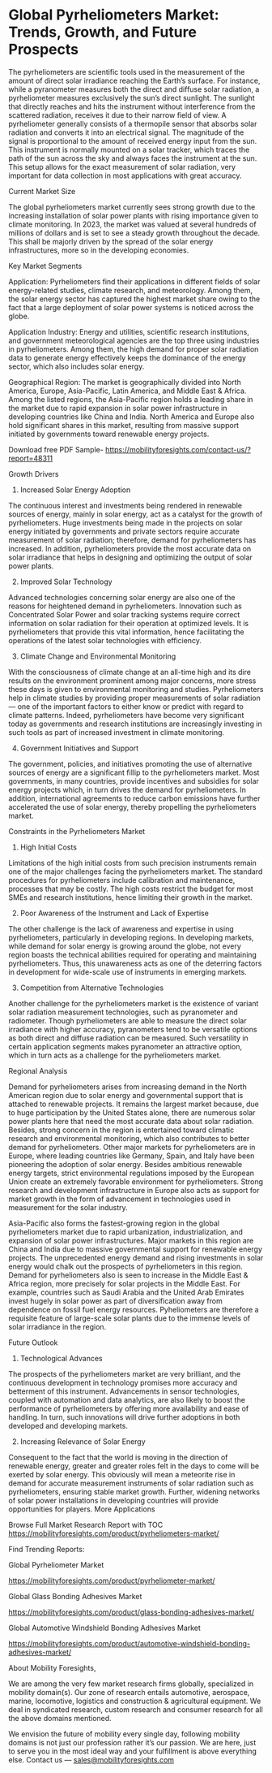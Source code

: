 # Global Pyrheliometers Market: Trends, Growth, and Future Prospects

The pyrheliometers are scientific tools used in the measurement of the amount of direct solar irradiance reaching the Earth’s surface. For instance, while a pyranometer measures both the direct and diffuse solar radiation, a pyrheliometer measures exclusively the sun’s direct sunlight. The sunlight that directly reaches and hits the instrument without interference from the scattered radiation, receives it due to their narrow field of view. A pyrheliometer generally consists of a thermopile sensor that absorbs solar radiation and converts it into an electrical signal. The magnitude of the signal is proportional to the amount of received energy input from the sun. This instrument is normally mounted on a solar tracker, which traces the path of the sun across the sky and always faces the instrument at the sun. This setup allows for the exact measurement of solar radiation, very important for data collection in most applications with great accuracy.

Current Market Size

The global pyrheliometers market currently sees strong growth due to the increasing installation of solar power plants with rising importance given to climate monitoring. In 2023, the market was valued at several hundreds of millions of dollars and is set to see a steady growth throughout the decade. This shall be majorly driven by the spread of the solar energy infrastructures, more so in the developing economies.

Key Market Segments

Application: Pyrheliometers find their applications in different fields of solar energy-related studies, climate research, and meteorology. Among them, the solar energy sector has captured the highest market share owing to the fact that a large deployment of solar power systems is noticed across the globe.

Application Industry: Energy and utilities, scientific research institutions, and government meteorological agencies are the top three using industries in pyrheliometers. Among them, the high demand for proper solar radiation data to generate energy effectively keeps the dominance of the energy sector, which also includes solar energy.

Geographical Region: The market is geographically divided into North America, Europe, Asia-Pacific, Latin America, and Middle East & Africa. Among the listed regions, the Asia-Pacific region holds a leading share in the market due to rapid expansion in solar power infrastructure in developing countries like China and India. North America and Europe also hold significant shares in this market, resulting from massive support initiated by governments toward renewable energy projects.

Download free PDF Sample- https://mobilityforesights.com/contact-us/?report=48311

Growth Drivers

1. Increased Solar Energy Adoption

The continuous interest and investments being rendered in renewable sources of energy, mainly in solar energy, act as a catalyst for the growth of pyrheliometers. Huge investments being made in the projects on solar energy initiated by governments and private sectors require accurate measurement of solar radiation; therefore, demand for pyrheliometers has increased. In addition, pyrheliometers provide the most accurate data on solar irradiance that helps in designing and optimizing the output of solar power plants.

2. Improved Solar Technology

Advanced technologies concerning solar energy are also one of the reasons for heightened demand in pyrheliometers. Innovation such as Concentrated Solar Power and solar tracking systems require correct information on solar radiation for their operation at optimized levels. It is pyrheliometers that provide this vital information, hence facilitating the operations of the latest solar technologies with efficiency.

3. Climate Change and Environmental Monitoring

With the consciousness of climate change at an all-time high and its dire results on the environment prominent among major concerns, more stress these days is given to environmental monitoring and studies. Pyrheliometers help in climate studies by providing proper measurements of solar radiation — one of the important factors to either know or predict with regard to climate patterns. Indeed, pyrheliometers have become very significant today as governments and research institutions are increasingly investing in such tools as part of increased investment in climate monitoring.

4. Government Initiatives and Support

The government, policies, and initiatives promoting the use of alternative sources of energy are a significant fillip to the pyrheliometers market. Most governments, in many countries, provide incentives and subsidies for solar energy projects which, in turn drives the demand for pyrheliometers. In addition, international agreements to reduce carbon emissions have further accelerated the use of solar energy, thereby propelling the pyrheliometers market.

Constraints in the Pyrheliometers Market

1. High Initial Costs

Limitations of the high initial costs from such precision instruments remain one of the major challenges facing the pyrheliometers market. The standard procedures for pyrheliometers include calibration and maintenance, processes that may be costly. The high costs restrict the budget for most SMEs and research institutions, hence limiting their growth in the market.

2. Poor Awareness of the Instrument and Lack of Expertise

The other challenge is the lack of awareness and expertise in using pyrheliometers, particularly in developing regions. In developing markets, while demand for solar energy is growing around the globe, not every region boasts the technical abilities required for operating and maintaining pyrheliometers. Thus, this unawareness acts as one of the deterring factors in development for wide-scale use of instruments in emerging markets.

3. Competition from Alternative Technologies

Another challenge for the pyrheliometers market is the existence of variant solar radiation measurement technologies, such as pyranometer and radiometer. Though pyrheliometers are able to measure the direct solar irradiance with higher accuracy, pyranometers tend to be versatile options as both direct and diffuse radiation can be measured. Such versatility in certain application segments makes pyranometer an attractive option, which in turn acts as a challenge for the pyrheliometers market.

Regional Analysis

Demand for pyrheliometers arises from increasing demand in the North American region due to solar energy and governmental support that is attached to renewable projects. It remains the largest market because, due to huge participation by the United States alone, there are numerous solar power plants here that need the most accurate data about solar radiation. Besides, strong concern in the region is entertained toward climatic research and environmental monitoring, which also contributes to better demand for pyrheliometers. Other major markets for pyrheliometers are in Europe, where leading countries like Germany, Spain, and Italy have been pioneering the adoption of solar energy. Besides ambitious renewable energy targets, strict environmental regulations imposed by the European Union create an extremely favorable environment for pyrheliometers. Strong research and development infrastructure in Europe also acts as support for market growth in the form of advancement in technologies used in measurement for the solar industry.

Asia-Pacific also forms the fastest-growing region in the global pyrheliometers market due to rapid urbanization, industrialization, and expansion of solar power infrastructures. Major markets in this region are China and India due to massive governmental support for renewable energy projects. The unprecedented energy demand and rising investments in solar energy would chalk out the prospects of pyrheliometers in this region. Demand for pyrheliometers also is seen to increase in the Middle East & Africa region, more precisely for solar projects in the Middle East. For example, countries such as Saudi Arabia and the United Arab Emirates invest hugely in solar power as part of diversification away from dependence on fossil fuel energy resources. Pyheliometers are therefore a requisite feature of large-scale solar plants due to the immense levels of solar irradiance in the region.

Future Outlook

1. Technological Advances

The prospects of the pyrheliometers market are very brilliant, and the continuous development in technology promises more accuracy and betterment of this instrument. Advancements in sensor technologies, coupled with automation and data analytics, are also likely to boost the performance of pyrheliometers by offering more availability and ease of handling. In turn, such innovations will drive further adoptions in both developed and developing markets.

2. Increasing Relevance of Solar Energy

Consequent to the fact that the world is moving in the direction of renewable energy, greater and greater roles felt in the days to come will be exerted by solar energy. This obviously will mean a meteorite rise in demand for accurate measurement instruments of solar radiation such as pyrheliometers, ensuring stable market growth. Further, widening networks of solar power installations in developing countries will provide opportunities for players. More Applications

Browse Full Market Research Report with TOC https://mobilityforesights.com/product/pyrheliometers-market/

Find Trending Reports:

Global Pyrheliometer Market

https://mobilityforesights.com/product/pyrheliometer-market/

Global Glass Bonding Adhesives Market

https://mobilityforesights.com/product/glass-bonding-adhesives-market/

Global Automotive Windshield Bonding Adhesives Market

https://mobilityforesights.com/product/automotive-windshield-bonding-adhesives-market/

About Mobility Foresights,

We are among the very few market research firms globally, specialized in mobility domain(s). Our zone of research entails automotive, aerospace, marine, locomotive, logistics and construction & agricultural equipment. We deal in syndicated research, custom research and consumer research for all the above domains mentioned.

We envision the future of mobility every single day, following mobility domains is not just our profession rather it’s our passion. We are here, just to serve you in the most ideal way and your fulfillment is above everything else. Contact us — sales@mobilityforesights.com
